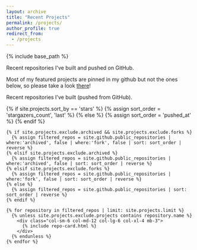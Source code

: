 ```yaml
---
layout: archive
title: "Recent Projects"
permalink: /projects/
author_profile: true
redirect_from:
  - /projects
---
```


{% include base_path %}


Recent repositories I've built and pushed on GitHub.

<p>Most of my featured projects are pinned in my github but not the ones below, so please take a look <a href="https://github.com/vincent40416">there</a>!</p>
<!-- <div>
  {% for post in site.portfolio %}
    {% include archive-single.html %}
  {% endfor %}
</div> -->
<p>Recent repositories I've built (pushed from GitHub).</p>
<div class="my-6">
  <!-- from https://github.com/github/personal-website/blob/746e8c2bb12135a61644cc808c238ddff9501e7b/_includes/projects.html -->
  <!-- <h2 {% if site.style == 'dark' %}class="text-white"{% endif %}>My Projects</h2> -->
  <div class="d-sm-flex flex-wrap gutter-condensed mb-4">
    {% if site.projects.sort_by == 'stars' %}
      {% assign sort_order = 'stargazers_count', 'last' %}
    {% else %}
      {% assign sort_order = 'pushed_at' %}
    {% endif %}

    {% if site.projects.exclude.archived && site.projects.exclude.forks %}
      {% assign filtered_repos = site.github.public_repositories | where:'archived', false | where:'fork', false | sort: sort_order | reverse %}
    {% elsif site.projects.exclude.archived %}
      {% assign filtered_repos = site.github.public_repositories | where:'archived', false | sort: sort_order | reverse %}
    {% elsif site.projects.exclude.forks %}
      {% assign filtered_repos = site.github.public_repositories | where:'fork', false | sort: sort_order | reverse %}
    {% else %}
      {% assign filtered_repos = site.github.public_repositories | sort: sort_order | reverse %}
    {% endif %}

    {% for repository in filtered_repos | limit: site.projects.limit %}
      {% unless site.projects.exclude.projects contains repository.name %}
        <div class="col-sm-6 col-md-12 col-lg-6 col-xl-4 mb-3">
          {% include repo-card.html %}
        </div>
      {% endunless %}
    {% endfor %}
  </div>
</div>




